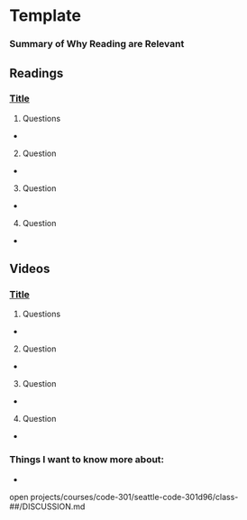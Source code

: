 # Template

### Summary of Why Reading are Relevant

## Readings
### [Title](HTML)
1. Questions
  - 
2. Question
  - 
3. Question
  - 
4. Question
  - 

## Videos
### [Title](HTML)
1. Questions
  - 
2. Question
  - 
3. Question
  - 
4. Question
  - 


### Things I want to know more about:
  -

open projects/courses/code-301/seattle-code-301d96/class-##/DISCUSSION.md

